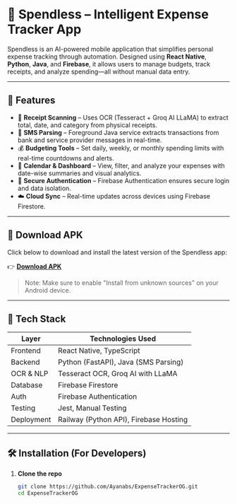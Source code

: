 # 📱 Spendless – Intelligent Expense Tracker App

Spendless is an AI-powered mobile application that simplifies personal expense tracking through automation. Designed using **React Native**, **Python**, **Java**, and **Firebase**, it allows users to manage budgets, track receipts, and analyze spending—all without manual data entry.

---

## 🚀 Features

- 📸 **Receipt Scanning** – Uses OCR (Tesseract + Groq AI LLaMA) to extract total, date, and category from physical receipts.
- 💬 **SMS Parsing** – Foreground Java service extracts transactions from bank and service provider messages in real-time.
- 💰 **Budgeting Tools** – Set daily, weekly, or monthly spending limits with real-time countdowns and alerts.
- 📅 **Calendar & Dashboard** – View, filter, and analyze your expenses with date-wise summaries and visual analytics.
- 🔐 **Secure Authentication** – Firebase Authentication ensures secure login and data isolation.
- ☁️ **Cloud Sync** – Real-time updates across devices using Firebase Firestore.

---

## 📲 Download APK

Click below to download and install the latest version of the Spendless app:

👉 [**Download APK**](https://github.com/Ayanabs/ExpenseTrackerOG/releases/latest/download/Spendless.apk)

> Note: Make sure to enable "Install from unknown sources" on your Android device.

---

## 🧠 Tech Stack

| Layer        | Technologies Used |
|--------------|-------------------|
| Frontend     | React Native, TypeScript |
| Backend      | Python (FastAPI), Java (SMS Parsing) |
| OCR & NLP    | Tesseract OCR, Groq AI with LLaMA |
| Database     | Firebase Firestore |
| Auth         | Firebase Authentication |
| Testing      | Jest, Manual Testing |
| Deployment   | Railway (Python API), Firebase Hosting |

---

## 🛠️ Installation (For Developers)

1. **Clone the repo**
   ```bash
   git clone https://github.com/Ayanabs/ExpenseTrackerOG.git
   cd ExpenseTrackerOG
